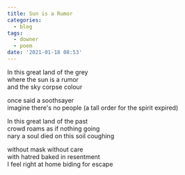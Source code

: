 ```yaml
---
title: Sun is a Rumor
categories:
  - blog
tags:
  - downer
  - poem
date: '2021-01-18 08:53'
---
```


In this great land of the grey   
where the sun is a rumor  
and the sky corpse colour  


once said a soothsayer  
imagine there's no people
(a tall order for the spirit expired)   


In this great land of the past    
crowd roams as if nothing going    
nary a soul died on this soil coughing  


without mask without care  
with hatred baked in resentment  
I feel right at home biding for escape    
